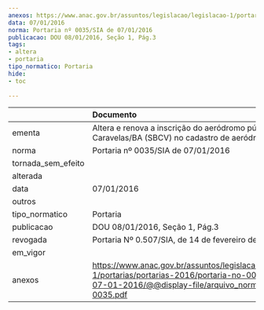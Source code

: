 ```yaml
---
anexos: https://www.anac.gov.br/assuntos/legislacao/legislacao-1/portarias/portarias-2016/portaria-no-0035-sia-de-07-01-2016/@@display-file/arquivo_norma/PA2016-0035.pdf
data: 07/01/2016
norma: Portaria nº 0035/SIA de 07/01/2016
publicacao: DOU 08/01/2016, Seção 1, Pág.3
tags:
- altera
- portaria
tipo_normatico: Portaria
hide: 
- toc 
 
---
```


|                    | Documento                                                                                                                                                         |
|:-------------------|:------------------------------------------------------------------------------------------------------------------------------------------------------------------|
| ementa             | Altera e renova a inscrição do aeródromo público de Caravelas/BA (SBCV) no cadastro de aeródromos.                                                                |
| norma              | Portaria nº 0035/SIA de 07/01/2016                                                                                                                                |
| tornada_sem_efeito |                                                                                                                                                                   |
| alterada           |                                                                                                                                                                   |
| data               | 07/01/2016                                                                                                                                                        |
| outros             |                                                                                                                                                                   |
| tipo_normatico     | Portaria                                                                                                                                                          |
| publicacao         | DOU 08/01/2016, Seção 1, Pág.3                                                                                                                                    |
| revogada           | Portaria Nº 0.507/SIA, de 14 de fevereiro de 2019                                                                                                                 |
| em_vigor           |                                                                                                                                                                   |
| anexos             | https://www.anac.gov.br/assuntos/legislacao/legislacao-1/portarias/portarias-2016/portaria-no-0035-sia-de-07-01-2016/@@display-file/arquivo_norma/PA2016-0035.pdf |